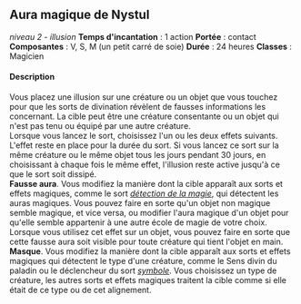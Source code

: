 ## Aura magique de Nystul
*niveau 2 - illusion*
**Temps d'incantation** : 1 action
**Portée** : contact
**Composantes** : V, S, M (un petit carré de soie)
**Durée** : 24 heures
**Classes** : Magicien
#### Description
Vous placez une illusion sur une créature ou un objet que vous touchez pour que les sorts de divination révèlent de fausses informations les concernant. La cible peut être une créature consentante ou un objet qui n'est pas tenu ou équipé par une autre créature.  
Lorsque vous lancez le sort, choisissez l'un ou les deux effets suivants. L'effet reste en place pour la durée du sort. Si vous lancez ce sort sur la même créature ou le même objet tous les jours pendant 30 jours, en choisissant à chaque fois le même effet, l'illusion reste active jusqu'à ce que le sort soit dissipé.  
**Fausse aura**. Vous modifiez la manière dont la cible apparaît aux sorts et effets magiques, comme le sort _[détection de la magie](https://www.aidedd.org/dnd/sorts.php?vf=detection-de-la-magie)_, qui détectent les auras magiques. Vous pouvez faire en sorte qu'un objet non magique semble magique, et vice versa, ou modifier l'aura magique d'un objet pour qu'elle semble appartenir à une autre école de magie de votre choix. Lorsque vous utilisez cet effet sur un objet, vous pouvez faire en sorte que cette fausse aura soit visible pour toute créature qui tient l'objet en main.  
**Masque**. Vous modifiez la manière dont la cible apparaît aux sorts et effets magiques qui détectent le type d'une créature, comme le Sens divin du paladin ou le déclencheur du sort _[symbole](https://www.aidedd.org/dnd/sorts.php?vf=symbole)_. Vous choisissez un type de créature, les autres sorts et effets magiques traitent la cible comme si elle était de ce type ou de cet alignement.